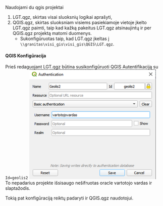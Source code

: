 Naudojami du qgis projektai
1. LGT.qgz, skirtas visai sluoksnių logikai aprašyti,
1. QGIS.qgz, skirtas sluoksniam visiems pasiekiamoje vietoje įkelto LGT.qgz paimti, taip kad kažką pakeitus LGT.qgz atsinaujintų ir per QGIS.qgz projektą matomi duomenys.
    * Sukonfigūruotas taip, kad LGT.qgz įkeltas į  `\\granitas\visi_gis\visi_gis\QGIS\LGT.qgz`.




#### QGIS Konfigūracija
Prieš redaguojant LGT.qgz būtina susikonfigūruoti  QGIS Autentifikaciją su `Id=geolis2`
![QGIS Autentifikacija su Id=geolis2](images/qgis-geolis2-auth.png)  
To nepadarius projekte išsisaugo nešifruotas oracle vartotojo vardas ir slaptažodis.

Tokią pat konfigūraciją reiktų padaryti ir QGIS.qgz naudotojui.


